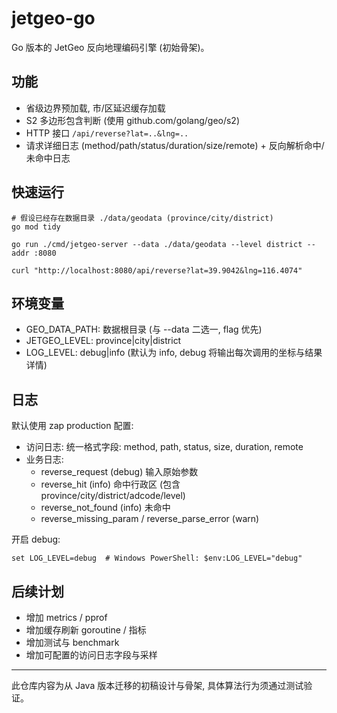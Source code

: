 # jetgeo-go

Go 版本的 JetGeo 反向地理编码引擎 (初始骨架)。

## 功能
- 省级边界预加载, 市/区延迟缓存加载
- S2 多边形包含判断 (使用 github.com/golang/geo/s2)
- HTTP 接口 `/api/reverse?lat=..&lng=..`
 - 请求详细日志 (method/path/status/duration/size/remote) + 反向解析命中/未命中日志

## 快速运行
```
# 假设已经存在数据目录 ./data/geodata (province/city/district)
go mod tidy

go run ./cmd/jetgeo-server --data ./data/geodata --level district --addr :8080

curl "http://localhost:8080/api/reverse?lat=39.9042&lng=116.4074"
```

## 环境变量
- GEO_DATA_PATH: 数据根目录 (与 --data 二选一, flag 优先)
- JETGEO_LEVEL: province|city|district
 - LOG_LEVEL: debug|info (默认为 info, debug 将输出每次调用的坐标与结果详情)

## 日志
默认使用 zap production 配置:
- 访问日志: 统一格式字段: method, path, status, size, duration, remote
- 业务日志:
	- reverse_request (debug) 输入原始参数
	- reverse_hit (info) 命中行政区 (包含 province/city/district/adcode/level)
	- reverse_not_found (info) 未命中
	- reverse_missing_param / reverse_parse_error (warn)

开启 debug:
```
set LOG_LEVEL=debug  # Windows PowerShell: $env:LOG_LEVEL="debug"
```

## 后续计划
- 增加 metrics / pprof
- 增加缓存刷新 goroutine / 指标
- 增加测试与 benchmark
 - 增加可配置的访问日志字段与采样

---
此仓库内容为从 Java 版本迁移的初稿设计与骨架, 具体算法行为须通过测试验证。
